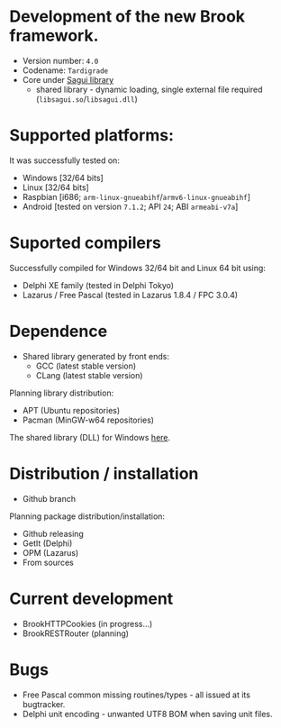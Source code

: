 # Development of the new Brook framework.

* Version number: `4.0`
* Codename: `Tardigrade`
* Core under [Sagui library](https://risoflora.github.io/libsagui/)
    * shared library - dynamic loading, single external file required (`libsagui.so`/`libsagui.dll`)

# Supported platforms:

It was successfully tested on:

* Windows [32/64 bits]
* Linux [32/64 bits]
* Raspbian [i686; `arm-linux-gnueabihf`/`armv6-linux-gnueabihf`]
* Android [tested on version `7.1.2`; API `24`; ABI `armeabi-v7a`]

# Suported compilers

Successfully compiled for Windows 32/64 bit and Linux 64 bit using:
* Delphi XE family (tested in Delphi Tokyo)
* Lazarus / Free Pascal (tested in Lazarus 1.8.4 / FPC 3.0.4)

# Dependence

* Shared library generated by front ends:
    * GCC (latest stable version)
    * CLang (latest stable version)

Planning library distribution:

* APT (Ubuntu repositories)
* Pacman (MinGW-w64 repositories)

The shared library (DLL) for Windows [here](https://github.com/risoflora/libsagui/releases).

# Distribution / installation

* Github branch

Planning package distribution/installation:
 
* Github releasing
* GetIt (Delphi)
* OPM (Lazarus)
* From sources

# Current development

* BrookHTTPCookies (in progress...)
* BrookRESTRouter (planning)

# Bugs

* Free Pascal common missing routines/types - all issued at its bugtracker.
* Delphi unit encoding - unwanted UTF8 BOM when saving unit files.